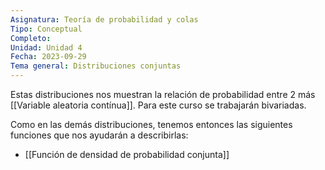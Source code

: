 ```yaml
---
Asignatura: Teoría de probabilidad y colas
Tipo: Conceptual
Completo: 
Unidad: Unidad 4
Fecha: 2023-09-29
Tema general: Distribuciones conjuntas
---
```

Estas distribuciones nos muestran la relación de probabilidad entre 2 más [[Variable aleatoria contínua]]. Para este curso se trabajarán bivariadas. 

Como en las demás distribuciones, tenemos entonces las siguientes funciones que nos ayudarán a describirlas:

- [[Función de densidad de probabilidad conjunta]]


